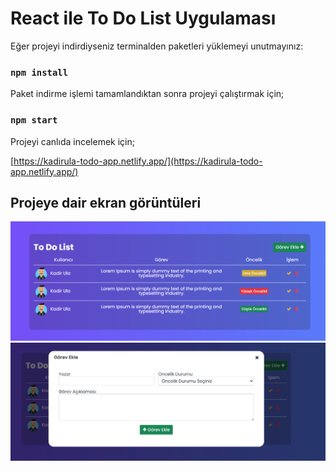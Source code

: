 # React ile To Do List Uygulaması

Eğer projeyi indirdiyseniz terminalden paketleri yüklemeyi unutmayınız:

### `npm install`

Paket indirme işlemi tamamlandıktan sonra projeyi çalıştırmak için;

### `npm start`

Projeyi canlıda incelemek için;

[https://kadirula-todo-app.netlify.app/](https://kadirula-todo-app.netlify.app/)

## Projeye dair ekran görüntüleri

![todo listesi ekran görüntüsü](https://github.com/kadirula/react-todo-app/blob/main/todo-list.png)
<br/>
![todo popup ekran görüntüsü](https://github.com/kadirula/react-todo-app/blob/main/todo-popup.png)


